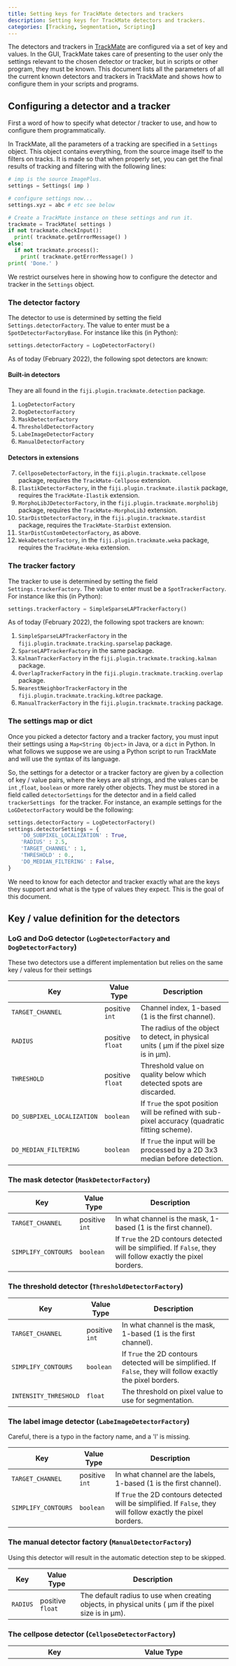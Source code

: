 ```yaml
---
title: Setting keys for TrackMate detectors and trackers
description: Setting keys for TrackMate detectors and trackers.
categories: [Tracking, Segmentation, Scripting]
---
```


The detectors and trackers in [TrackMate](/plugins/trackmate) are configured via a set of key and values. In the GUI, TrackMate takes care of presenting to the user only the settings relevant to the chosen detector or tracker, but in scripts or other program, they must be known. This document lists all the parameters of all the current known detectors and trackers in TrackMate and shows how to configure them in your scripts and programs.

## Configuring a detector and a tracker

First a word of how to specify what detector / tracker to use, and how to configure them programmatically. 

In TrackMate, all the parameters of a tracking are specified in a `Settings` object. This object contains everything, from the source image itself to the filters on tracks. It is made so that when properly set, you can get the final results of tracking and filtering with the following lines:

```python
# imp is the source ImagePlus.
settings = Settings( imp )

# configure settings now...
settings.xyz = abc # etc see below

# Create a TrackMate instance on these settings and run it.
trackmate = TrackMate( settings )
if not trackmate.checkInput():
  print( trackmate.getErrorMessage() )
else:
  if not trackmate.process():
    print( trackmate.getErrorMessage() )
print( 'Done.' )
```

We restrict ourselves here in showing how to configure the detector and tracker in the `Settings` object.

### The detector factory

The detector to use is determined by setting the field `Settings.detectorFactory`. The value to enter must be a `SpotDetectorFactoryBase`. For instance like this (in Python):

```python
settings.detectorFactory = LogDetectorFactory()
```

As of today (February 2022), the following spot detectors are known:

#### Built-in detectors

They are all found in the `fiji.plugin.trackmate.detection` package.

1. `LogDetectorFactory`
2. `DogDetectorFactory` 
3. `MaskDetectorFactory`
4. `ThresholdDetectorFactory`
5. `LabeImageDetectorFactory`
6. `ManualDetectorFactory`

#### Detectors in extensions

7. `CellposeDetectorFactory`, in the `fiji.plugin.trackmate.cellpose` package, requires the `TrackMate-Cellpose` extension.
8. `IlastikDetectorFactory`, in the `fiji.plugin.trackmate.ilastik` package, requires the `TrackMate-Ilastik` extension.
8. `MorphoLibJDetectorFactory`, in the `fiji.plugin.trackmate.morpholibj` package, requires the `TrackMate-MorphoLibJ` extension.
9. `StarDistDetectorFactory`, in the `fiji.plugin.trackmate.stardist` package, requires the `TrackMate-StarDist` extension.
10. `StarDistCustomDetectorFactory`, as above.
11. `WekaDetectorFactory`, in the `fiji.plugin.trackmate.weka` package, requires the `TrackMate-Weka` extension.

### The tracker factory

The tracker to use is determined by setting the field `Settings.trackerFactory`. The value to enter must be a `SpotTrackerFactory`. For instance like this (in Python):

```python
settings.trackerFactory = SimpleSparseLAPTrackerFactory()
```

As of today (February 2022), the following spot trackers are known:

1. `SimpleSparseLAPTrackerFactory` in the `fiji.plugin.trackmate.tracking.sparselap` package.
2. `SparseLAPTrackerFactory` in the same package.
3. `KalmanTrackerFactory` in the `fiji.plugin.trackmate.tracking.kalman` package.
4. `OverlapTrackerFactory` in the `fiji.plugin.trackmate.tracking.overlap` package.
5. `NearestNeighborTrackerFactory` in the `fiji.plugin.trackmate.tracking.kdtree` package.
6. `ManualTrackerFactory` in the `fiji.plugin.trackmate.tracking` package.

### The settings map or dict

Once you picked a detector factory and a tracker factory, you must input their settings using a `Map<String Object>` in Java, or a `dict` in Python.  In what follows we suppose we are using a Python script to run TrackMate and will use the syntax of its language.

So, the settings for a detector or a tracker factory are given by a collection of key / value pairs, where the keys are all strings, and the values can be `int` ,`float`, `boolean` or more rarely other objects. They must be stored in a field called `detectorSettings` for the detector and in a field called `trackerSettings ` for the tracker. For instance, an example settings for the `LoGDetectorFactory` would be the following:

```python
settings.detectorFactory = LogDetectorFactory()
settings.detectorSettings = {
    'DO_SUBPIXEL_LOCALIZATION' : True,
    'RADIUS' : 2.5,
    'TARGET_CHANNEL' : 1,
    'THRESHOLD' : 0.,
    'DO_MEDIAN_FILTERING' : False,
}
```

We need to know for each detector and tracker exactly what are the keys they support and what is the type of values they expect. This is the goal of this document.

## Key / value definition for the detectors

### LoG and DoG detector (`LogDetectorFactory` and `DogDetectorFactory`)

These two detectors use a different implementation but relies on the same key / valeus for their settings

| Key                        | Value Type       | Description                                                  |
| -------------------------- | ---------------- | ------------------------------------------------------------ |
| `TARGET_CHANNEL`           | positive `int`   | Channel index, 1-based (1 is the first channel).             |
| `RADIUS`                   | positive `float` | The radius of the object to detect, in physical units ( μm if the pixel size is in  μm). |
| `THRESHOLD`                | positive `float` | Threshold value on quality below which detected spots are discarded. |
| `DO_SUBPIXEL_LOCALIZATION` | `boolean`        | If `True` the spot position will be refined with sub-pixel accuracy (quadratic fitting scheme). |
| `DO_MEDIAN_FILTERING`      | `boolean`        | If `True` the input will be processed by a 2D 3x3 median before detection. |

### The mask detector (`MaskDetectorFactory`)

| Key                 | Value Type     | Description                                                  |
| ------------------- | -------------- | ------------------------------------------------------------ |
| `TARGET_CHANNEL`    | positive `int` | In what channel is the mask, 1-based (1 is the first channel). |
| `SIMPLIFY_CONTOURS` | `boolean`      | If `True` the 2D contours detected will be simplified. If `False`, they will follow exactly the pixel borders. |

### The threshold detector (`ThresholdDetectorFactory`)

| Key                   | Value Type     | Description                                                  |
| --------------------- | -------------- | ------------------------------------------------------------ |
| `TARGET_CHANNEL`      | positive `int` | In what channel is the mask, 1-based (1 is the first channel). |
| `SIMPLIFY_CONTOURS`   | `boolean`      | If `True` the 2D contours detected will be simplified. If `False`, they will follow exactly the pixel borders. |
| `INTENSITY_THRESHOLD` | `float`        | The threshold on pixel value to use for segmentation.        |

### The label image detector (`LabeImageDetectorFactory`)

Careful, there is a typo in the factory name, and a 'l' is missing.

| Key                 | Value Type     | Description                                                  |
| ------------------- | -------------- | ------------------------------------------------------------ |
| `TARGET_CHANNEL`    | positive `int` | In what channel are the labels, 1-based (1 is the first channel). |
| `SIMPLIFY_CONTOURS` | `boolean`      | If `True` the 2D contours detected will be simplified. If `False`, they will follow exactly the pixel borders. |

### The manual detector factory (`ManualDetectorFactory`)

Using this detector will result in the automatic detection step to be skipped.

| Key      | Value Type       | Description                                                  |
| -------- | ---------------- | ------------------------------------------------------------ |
| `RADIUS` | positive `float` | The default radius to use when creating objects, in physical units ( μm if the pixel size is in  μm). |

### The cellpose detector (`CellposeDetectorFactory`)

| Key                        | Value Type                                                   | Description                                                  |
| -------------------------- | ------------------------------------------------------------ | ------------------------------------------------------------ |
| `TARGET_CHANNEL`           | positive `int`                                               | What channel to use as the main channel for segmentation with cellpose.  ‘0’ means that cellpose will run on a grayscale combination of all channels. ‘1’ stands for the first channel, corresponding to the red channel in a RGB image. Similarly for ‘2’ and ‘3’, the second and third channel, corresponding to the green and blue channels in a RGB image. |
| `OPTIONAL_CHANNEL_2`       | positive `int`                                               | The `cyto` and `cyto2` pretrained models have been trained on images with a second channels in which the cell nuclei were labeled. It is used as a seed to make the detection of single cells more robust. It is optional and this parameter specifies in which channel are the nuclei (‘1’ to ‘3’). Use ‘0’ to skip using the second optional channel. For the `nuclei` model, this parameter is ignored. |
| `CELLPOSE_PYTHON_FILEPATH` | `string`                                                     | Absolute path to the cellpose executable, as it was installed outside of Fiji. See [the TrackMate-Cellpose documentation](/plugins/trackmate/trackmate-cellpose) for details. |
| `CELLPOSE_MODEL`           | One of the `fiji.plugin.trackmate.cellpose` `.CellposeSettings.PretrainedModel` enum value. Can be `CYTO`, `CYTO2`, `NUCLEI` or `CUSTOM`. | What pretrained model to use for segmentation. See below to enter a custom cellpose model. |
| `CELLPOSE_MODEL_FILEPATH`  | `string`                                                     | If for the `CELLPOSE_MODEL` parameter you pick `CUSTOM`, you can use this settings to enter the path to a custom cellpose model. It must be an absolute file path. |
| `CELL_DIAMETER`            | `float` greater or equal to 0.                               | Estimate of the cell diameter in the image, in physical units. Enter the value ‘0’ to have cellpose automatically determine the cell size estimate. |
| `USE_GPU`                  | `boolean`                                                    | If `False`, cellpose will only use the CPU, even on systems where a GPU is configured. |
| `SIMPLIFY_CONTOURS`        | `boolean`                                                    | If `True` the 2D contours detected will be simplified. If `False`, they will follow exactly the pixel borders. |


### The ilastik detector (`IlastikDetectorFactory`)

| Key                   | Value Type               | Description                                                  |
| --------------------- | ------------------------ | ------------------------------------------------------------ |
| `TARGET_CHANNEL`      | positive `int`           | What channel to run through to the ilastik model, 1-based (1 is the first channel). |
| `CLASSIFIER_FILEPATH` | `string`                 | The absolute path to the ilastik project file.               |
| `CLASS_INDEX`         | `int`, 0-based.          | The index of the class specified in the ilastik file to get the probability map for. |
| `PROBA_THRESHOLD`     | `float` between 0 and 1. | The threshold on the probability map output by ilastik.      |

### The MorphoLibJ detector  (`MorphoLibJDetectorFactory`)

| Key                 | Value Type                                                   | Description                                                  |
| ------------------- | ------------------------------------------------------------ | ------------------------------------------------------------ |
| `TARGET_CHANNEL`    | positive `int`                                               | In what channel are the membrane objects, 1-based (1 is the first channel). |
| `TOLERANCE`         | `float`                                                      | The tolerance value for the morphological segmentation of MorphoLibJ. |
| `CONNECTIVITY`      | Either the `int` `6` (for 'straight' connectivity) or `26` (for 'diagonal' connectivity). | The connectivity to use when using the watershed algorithm.  |
| `SIMPLIFY_CONTOURS` | `boolean`                                                    | If `True` the 2D contours detected will be simplified. If `False`, they will follow exactly the pixel borders. |

### The StarDist detector with built-in nuclei model (`StarDistDetectorFactory`)

| Key              | Value Type     | Description                                                  |
| ---------------- | -------------- | ------------------------------------------------------------ |
| `TARGET_CHANNEL` | positive `int` | In what channel are the nuclei, 1-based (1 is the first channel). |

### The StarDist detector with custom model  (`StarDistCustomDetectorFactory`)

| Key                 | Value Type               | Description                                                  |
| ------------------- | ------------------------ | ------------------------------------------------------------ |
| `TARGET_CHANNEL`    | positive `int`           | What to segment, 1-based (1 is the first channel).           |
| `MODEL_FILEPATH`    | `string`                 | The absolute path to the model file to use in the StarDist detector. |
| `SCORE_THRESHOLD`   | `float` between 0 and 1. | Threshold on object detection. Higher values lead to fewer segmented objects, but will likely avoid false positives. |
| `OVERLAP_THRESHOLD` | `float` between 0 and 1. | Threshold on object separation. Higher values allow segmented objects to overlap substantially. |

### The Weka detector (`WekaDetectorFactory`)

| Key                   | Value Type               | Description                                                  |
| --------------------- | ------------------------ | ------------------------------------------------------------ |
| `TARGET_CHANNEL`      | positive `int`           | What channel to run through to the Weka model, 1-based (1 is the first channel). |
| `CLASSIFIER_FILEPATH` | `string`                 | The absolute path to the Weka model file.                    |
| `CLASS_INDEX`         | `int`, 0-based.          | The index of the class specified in the Weka model to get the probability map for. |
| `PROBA_THRESHOLD`     | `float` between 0 and 1. | The threshold on the probability map output by Weka.         |

## Key / value definition for the trackers

### The simple LAP tracker (`SimpleSparseLAPTrackerFactory`)

This stripped-down implementation of the LAP tracker from *Jaqaman et al, 2008* has many parameters that are described in the next paragraph. For the purpose of this simplified version, it is best to start from the default settings returned by:

```py
settings = fiji.plugin.trackmate.tracking.LAPUtils.getDefaultLAPSettingsMap()
```

and edit the 3 following important parameters:

| Key                        | Value Type       | Description                                                  |
| -------------------------- | ---------------- | ------------------------------------------------------------ |
| `LINKING_MAX_DISTANCE`     | positive `float` | The max distance between two consecutive spots, in physical units, allowed for creating links. |
| `MAX_FRAME_GAP`            | positive `int`   | Gap-closing time-distance. The max difference in time-points between two spots to allow for linking. For instance a value of `2` means that the tracker will be able to make a link between a spot in frame `t ` and a successor spots in frame `t+2`, effectively bridging over one missed detection in one frame. |
| `GAP_CLOSING_MAX_DISTANCE` | positive `float` | Gap-closing max spatial distance. The max distance between two spots, in physical units, allowed for creating links over missing detections. |

### The LAP tracker (`SparseLAPTrackerFactory`)

This tracker is fully configurable with many parameters and feature weights.  All parameters are described in the table below. However for practical usage it is best  to start from the default settings returned by:

```py
settings = fiji.plugin.trackmate.tracking.LAPUtils.getDefaultLAPSettingsMap()
```

and edit the parameters that needs to change. For details on their meaning, please refer to the [TrackMate documentation](https://imagej.net/plugins/trackmate/trackers/lap-trackers) and  *Jaqaman et al, 2008*.

| Key                               | Value Type                          | Description                                                  |
| --------------------------------- | ----------------------------------- | ------------------------------------------------------------ |
| `LINKING_MAX_DISTANCE`            | positive `float`                    | The max distance between two consecutive spots, in physical units, allowed for creating links. |
| `LINKING_FEATURE_PENALTIES`       | a dictionary of `string` to `float` | Specify the feature penalties for frame-to-frame linking. See below the table for how to enter this dictionary. |
| `ALLOW_GAP_CLOSING`               | `boolean`                           | If `True` then the tracker will perform gap-closing, linking tracklets or segments separated by more than one frame. |
| `MAX_FRAME_GAP`                   | positive `int`                      | Gap-closing time-distance. The max difference in time-points between two spots to allow for linking. For instance a value of `2` means that the tracker will be able to make a link between a spot in frame `t ` and a successor spots in frame `t+2`, effectively bridging over one missed detection in one frame. |
| `GAP_CLOSING_MAX_DISTANCE`        | positive `float`                    | Gap-closing max spatial distance. The max distance between two spots, in physical units, allowed for creating links over missing detections. |
| `GAP_CLOSING_FEATURE_PENALTIES`   | a dictionary of `string` to `float` | Specify the feature penalties for gap closing. See below the table for how to enter this dictionary. |
| `ALLOW_TRACK_MERGING`             | `boolean`                           | If `True` then the tracker will perform tracklets or segments merging, that is: have two or more tracklet endings linking to one tracklet beginning. This leads to tracks possibly fusing together across time. |
| `MERGING_MAX_DISTANCE`            | positive `float`                    | Track merging max spatial distance. The max distance between one tracklet end one tracklet beginning, in physical units, allowed for creating links leading to track merges. |
| `MERGING_FEATURE_PENALTIES`       | a dictionary of `string` to `float` | Specify the feature penalties for track merging. See below the table for how to enter this dictionary. |
| `ALLOW_TRACK_SPLITTING`           | `boolean`                           | If `True` then the tracker will perform tracklets or segments splitting, that is: have one tracklet ending linking to two or more tracklet beginnings . This leads to tracks possibly separating into several sub-tracks across time, like in cell division. |
| `SPLITTING_MAX_DISTANCE`          | positive `float`                    | Track splitting max spatial distance. The max distance between one tracklet end one tracklet beginning, in physical units, allowed for creating links leading to track splits. |
| `SPLITTING_FEATURE_PENALTIES`     | a dictionary of `string` to `float` | Specify the feature penalties for track merging. See below the table for how to enter this dictionary. |
| `ALTERNATIVE_LINKING_COST_FACTOR` | positive `float`                    | Factor used to compute alternative costs in the LAP matrix.  |
| `CUTOFF_PERCENTILE`               | positive `float` from 0 to 1.       | Cutoff percentile                                            |
| `BLOCKING_VALUE`                  | positive `float`                    | Blocking value: cost for mon-physical, forbidden links. Default value is `Infinity`. |

#### The feature penalty map

Feature penalties are a way to alter individual linking cost by using the numerical features computed for all spots. We repeat here how individual costs they are calculated for this tracker.

The user is asked for a maximal allowed linking distance (entered in physical units, via *e.g.* the `LINKING_MAX_DISTANCE` parameter), and for a series of spot features, alongside with penalty weights. These parameters are used to tune the cost matrices. For two spots that may link, the linking cost is calculated as follow:

1. The distance between the two spots D is calculated

2. If the spots are separated by more than the max allowed distance, the link is forbidden, and the cost is set to infinity. If not,

3. For each feature in the map, a penalty p is calculated as
   ```
   p = 3 × W × |f1−f2| / ( f1+f2 )
	```
   where `W` is the weight associated to the feature in the map. This expression is such that:

   - there is no penalty if the 2 feature values `f1` and `f2` are the same;
   - with a weight of 1, the penalty is 1 if one feature value is the double of the other;
   - the penalty is 2 if one feature is 5 times the other one.

4. All penalties are summed, to form `P = (1 + ∑ p )`

5. The cost is set to the square of the product: `C = ( D × P )²`

If the user feeds no penalty, the costs are simply the distances squared.

The penalties are specified via a dictionary that maps the feature key to the weight `W` for this feature. For instance to specify a feature penalty for the frame-to-frame linking step on the spot radius with a weight of 2 and on the mean intensity in channel 1 with a weight of 5, create the following dict:

```python
penalty = {
    'RADIUS' : 2.,
    'MEAN_INTENSITY_CH1' : 5.
}
```

and use it as the value of the `LINKING_FEATURE_PENALTIES` key. This will penalize linking spots that have very different radii and small difference in the mean intensity.

You must use the **keys** of the features, not their name. Here is the table of the feature keys and names for the spot features:

| Spot feature key                                    | Spot feature name                                   |
| --------------------------------------------------- | --------------------------------------------------- |
| `MEAN_INTENSITY_CH1`, `MEAN_INTENSITY_CH2`, ...     | Mean intensity ch1, Mean intensity ch2, ...         |
| `MEDIAN_INTENSITY_CH1`, `MEDIAN_INTENSITY_CH2`, ... | Median intensity ch1, Median intensity ch2, ...     |
| `MIN_INTENSITY_CH1`, `MIN_INTENSITY_CH2`, ...       | Min intensity ch1, Min intensity ch2, ...           |
| `MAX_INTENSITY_CH1`, `MAX_INTENSITY_CH2`, ...       | Max intensity ch1, Max intensity ch2, ...           |
| `TOTAL_INTENSITY_CH1`, `TOTAL_INTENSITY_CH2`, ...   | Sum intensity ch1, Sum intensity ch2, ...           |
| `STD_INTENSITY_CH1`, `STD_INTENSITY_CH2`, ...       | Std intensity ch1, Std intensity ch2, ...           |
| `CONTRAST_CH1`, `CONTRAST_CH2`, ...                 | Contrast ch1, Contrast ch2, ...                     |
| `SNR_CH1`, `SNR_CH2`, ...                           | Signal/Noise ratio ch1, Signal/Noise ratio ch2, ... |
| `ELLIPSE_X0`, `ELLIPSE_Y0`                          | Ellipse center x0, Ellipse center y0                |
| `ELLIPSE_MAJOR`, `ELLIPSE_MAJOR`                    | Ellipse long axis, Ellipse short axis               |
| `ELLIPSE_THETA`                                     | Ellipse angle                                       |
| `ELLIPSE_ASPECTRATIO`                               | Ellipse aspect ratio                                |
| `AREA `                                             | Area                                                |
| `PERIMETER `                                        | Perimeter                                           |
| `CIRCULARITY `                                      | Circularity                                         |
| `SOLIDITY `                                         | Solidity                                            |
| `POSITION_X`, `POSITION_Y`, `POSITION_Z`            | X, Y and Z position                                 |
| `QUALITY`                                           | The spot detection quality                          |
| `RADIUS`                                            | The spot radius                                     |

### The Kalman tracker (`KalmanTrackerFactory`)

| Key                    | Value Type       | Description                                                  |
| ---------------------- | ---------------- | ------------------------------------------------------------ |
| `LINKING_MAX_DISTANCE` | positive `float` | The initial search radius, in physical units, specifying how far two spots can be apart when initiating new tracks. |
| `KALMAN_SEARCH_RADIUS` | positive `float` | The max search radius specifying how far from a predicted position the tracker should look  for candidate spots. |
| `MAX_FRAME_GAP`        | positive `int`   | The max difference in time-points between two spots to allow for linking. For instance a value of `2` means that the tracker will be able to make a link between a spot in frame `t ` and a successor spots in frame `t+2`, effectively bridging over one missed detection in one frame. |

### The overlap tracker (`OverlapTrackerFactory`)

| Key               | Value Type                           | Description                                                  |
| ----------------- | ------------------------------------ | ------------------------------------------------------------ |
| `SCALE_FACTOR`    | positive `float`                     | Scale factor:  enlarging (&gt;1) or shrinking (&lt;1) the spot shapes before computing their intersection over union (IoU). |
| `MIN_IOU`         | positive `float`                     | Minimal IoU below which links are not created.               |
| `IOU_CALCULATION` | `string`, either `FAST` or `PRECISE` | What method to use for IoU calculation.                      |

### The nearest-neighbor tracker (`NearestNeighborTrackerFactory`)

| Key                    | Value Type       | Description                                                  |
| ---------------------- | ---------------- | ------------------------------------------------------------ |
| `LINKING_MAX_DISTANCE` | positive `float` | The max distance, in physical units, specifying how far two spots can be apart to be linked. |

### The manual tracker (`ManualTrackerFactory`)

Using this tracker will result in the automatic tracking step to be skipped. It has no parameter.
